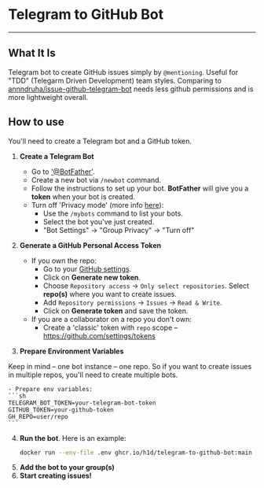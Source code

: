 # Telegram to GitHub Bot

---

## What It Is

Telegram bot to create GitHub issues simply by `@mentioning`. Useful for "TDD" (Telegarm Driven Development) team styles. Comparing to [annndruha/issue-github-telegram-bot](https://github.com/annndruha/issue-github-telegram-bot) needs less github permissions and is more lightweight overall.

## How to use

You'll need to create a Telegram bot and a GitHub token.

1. **Create a Telegram Bot**

   - Go to ['@BotFather'](https//t.me/BotFather).
   - Create a new bot via `/newbot` command.
   - Follow the instructions to set up your bot. **BotFather** will give you a **token** when your bot is created.
   - Turn off 'Privacy mode' (more info [here](https://core.telegram.org/bots/features#privacy-mode)):
     - Use the `/mybots` command to list your bots.
     - Select the bot you've just created.
     - "Bot Settings" -> "Group Privacy" -> "Turn off"

2. **Generate a GitHub Personal Access Token**

   - If you own the repo:
     - Go to your [GitHub settings](https://github.com/settings/tokens?type=beta).
     - Click on **Generate new token**.
     - Choose `Repository access` -> `Only select repositories`. Select **repo(s)** where you want to create issues.
     - Add `Repository permissions` -> `Issues` -> `Read & Write`.
     - Click on **Generate token** and save the token.
   - If you are a collaborator on a repo you don't own:
     - Create a 'classic' token with `repo` scope – https://github.com/settings/tokens

3. **Prepare Environment Variables**

Keep in mind – one bot instance – one repo. So if you want to create issues in multiple repos, you'll need to create multiple bots.

    - Prepare env variables:
    ```sh
    TELEGRAM_BOT_TOKEN=your-telegram-bot-token
    GITHUB_TOKEN=your-github-token
    GH_REPO=user/repo
    ```

4. **Run the bot**. Here is an example:
   ```sh
   docker run --env-file .env ghcr.io/h1d/telegram-to-github-bot:main
   ```
5. **Add the bot to your group(s)**
6. **Start creating issues!**

